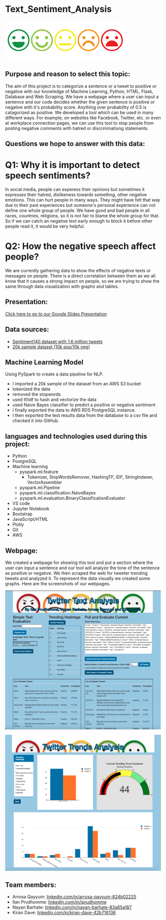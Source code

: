 # Text_Sentiment_Analysis
![image](https://github.com/Arrosa123/Text_Sentiment_Analysis/blob/main/images1.png)

## Purpose and reason to select this topic:

  The aim of this project is to categorize a sentence or a tweet to positive or negative with our knowledge of Machine Learning, Python, HTML, Flask, Database and Web Scraping. We have a webpage where a user can input a sentence and our code decides whether the given sentence is positive or negative with it's probability score. Anything over probability of 0.5 is catagorized as positive. We developed a tool which can be used in many different ways. For example, on websites like Facebook, Twitter, etc. or even at workplace connection pages, we can use this tool to stop people from posting negative comments with hatred or discriminationg statements.

## Questions we hope to answer with this data:

# Q1: Why it is important to detect speech sentiments?
In social media, people can experess their opinions but sometimes it expresses their hatred, dislikeness towards somethng, other negative emotions. This can hurt people in many ways. They might have felt that way due to their past experiences but someone's personal experience can not define one whole group of people. We have good and bad people in all races, countries, religions, so it is not fair to blame the whole group for that. So if we can catch an negative text early enough to block it before other people read it, it would be very helpful.

# Q2: How the negative speech affect people?
We are currently gathering data to show the effects of negative texts or messages on people. There is a direct correlation between them as we all know that it causes a  strong impact on people, so we are trying to show the same through data visualization with graphs and tables.

## Presentation: 
[Click here to go to our Google Slides Presentation](https://docs.google.com/presentation/d/1JQpK-gHvPBrHtgzteNTrwzFp4QcuEgPoajs-kB3tmf4/edit?usp=sharing)

## Data sources: 
- [Sentiment140 dataset with 1.6 million tweets](http://help.sentiment140.com/for-students)
- [20k sample dataset (10k pos/10k neg)](./Resources/sentiment_analysis_10k.csv)

## Machine Learning Model
Using PySpark to create a data pipeline for NLP.  
- I imported a 20k sample of the dataset from an AWS S3 bucket
- tokenized the data
- removed the stopwords
- used tf/idf to hash and vectorize the data
- used Naive Bayes classifier to predict a positive or negative sentiment
- I finally exported the data to AWS RDS PostgreSQL instance.
- I then exported the test results data from the database to a csv file and checked it into GitHub. 

## languages and technologies used during this project:
* Python
* PostgreSQL 
* Machine learning
  * pyspark.ml.feature
    * Tokenizer, StopWordsRemover, HashingTF, IDF, StringIndexer, VectorAssembler
  * pyspark.ml.Pipeline
  * pyspark.ml.classification.NaiveBayes
  * pyspark.ml.evaluation.BinaryClassificationEvaluator
* VS code
* Jupyter Notebook
* Bootstrap
* JavaScript/HTML
* Plotly
* Git
* AWS

## Webpage:
We created a webpage for showing this tool and put a section where the user can input a sentence and our tool will analyze the tone of the sentence as positive or negative. We then scraped the web for tweeter trending tweets and analyzed it. To represent the data visually we created some graphs. Here are the screenshots of our webpages.

![webpage1](https://github.com/Arrosa123/Text_Sentiment_Analysis/blob/main/static/images/site_page1.png)

![image2](https://github.com/Arrosa123/Text_Sentiment_Analysis/blob/main/static/images/site_page2.png)

## Team members: 
  * Arrosa Qayyum: [linkedin.com/in/arrosa-qayyum-824b02225](linkedin.com/in/arrosa-qayyum-824b02225)
  * Ilan Prudhomme: [linkedin.com/in/iprudhomme](linkedin.com/in/iprudhomme)
  * Nayan Barhate: [linkedin.com/in/nayan-barhate-83a65a187](linkedin.com/in/nayan-barhate-83a65a187)
  * Kiran Dave: [linkedin.com/in/kiran-dave-42b716136](linkedin.com/in/kiran-dave-42b716136)
